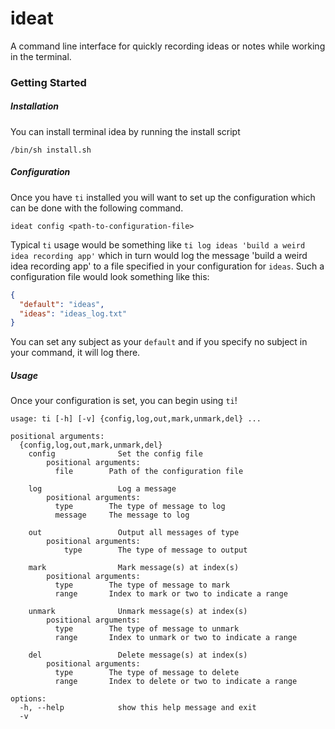 # ideat
A command line interface for quickly recording ideas or notes while working in the terminal.

### Getting Started
##### Installation
You can install terminal idea by running the install script

`/bin/sh install.sh`

##### Configuration
Once you have `ti` installed you will want to set up the configuration which can be done with the following command.

`ideat config <path-to-configuration-file>`

Typical `ti` usage would be something like `ti log ideas 'build a weird idea recording app'` which in turn would log the 
message 'build a weird idea recording app' to a file specified in your configuration for `ideas`. Such a configuration
file would look something like this:

```json
{
  "default": "ideas",
  "ideas": "ideas_log.txt"
}
```

You can set any subject as your `default` and if you specify no subject in your command, it will log there.

##### Usage
Once your configuration is set, you can begin using `ti`! 

```commandline
usage: ti [-h] [-v] {config,log,out,mark,unmark,del} ...

positional arguments:
  {config,log,out,mark,unmark,del}
    config              Set the config file
        positional arguments:
          file        Path of the configuration file

    log                 Log a message
        positional arguments:
          type        The type of message to log
          message     The message to log

    out                 Output all messages of type
        positional arguments:
            type        The type of message to output
            
    mark                Mark message(s) at index(s)
        positional arguments:
          type        The type of message to mark
          range       Index to mark or two to indicate a range
          
    unmark              Unmark message(s) at index(s)
        positional arguments:
          type        The type of message to unmark
          range       Index to unmark or two to indicate a range

    del                 Delete message(s) at index(s)
        positional arguments:
          type        The type of message to delete
          range       Index to delete or two to indicate a range

options:
  -h, --help            show this help message and exit
  -v

```